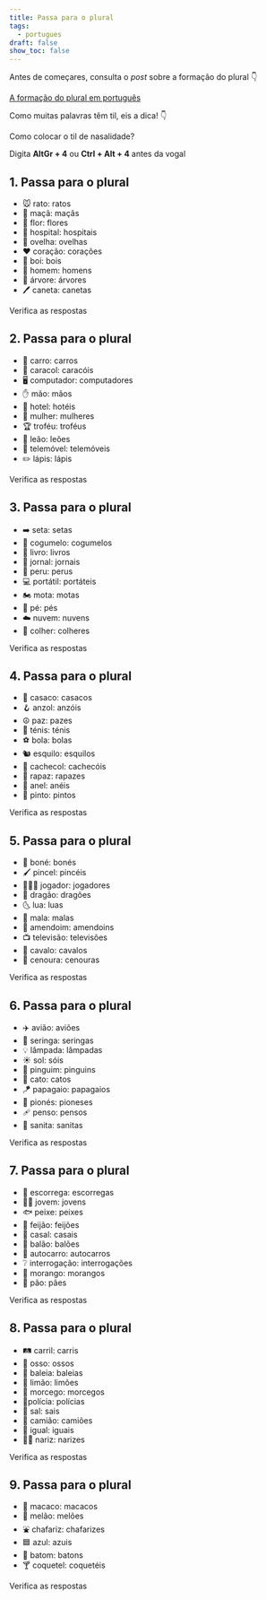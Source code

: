 ```yaml
---
title: Passa para o plural
tags:
  - portugues
draft: false
show_toc: false
---
```

Antes de começares, consulta o *post* sobre a formação do plural 👇

[A formação do plural em português
](https://laurarubio.net/posts/a-formacao-do-plural-em-portugues/)


Como muitas palavras têm til, eis a dica!  👇

<article> 
Como colocar o til de nasalidade?

Digita **AltGr + 4** ou **Ctrl + Alt + 4** antes da vogal
</article>

## 1. Passa para o plural
- <e-moji>🐭</e-moji> rato: <e-answer readonly>ratos</e-answer>
- <e-moji>🍏</e-moji> maçã: <e-answer>maçãs</e-answer>
- <e-moji>🌸</e-moji> flor: <e-answer>flores</e-answer>
- <e-moji>🏥</e-moji> hospital: <e-answer>hospitais</e-answer>
- <e-moji>🐑</e-moji> ovelha: <e-answer>ovelhas</e-answer>
- <e-moji>❤️</e-moji> coração: <e-answer>corações</e-answer>
- <e-moji>🐂</e-moji> boi: <e-answer>bois</e-answer>
- <e-moji>👨</e-moji> homem: <e-answer>homens</e-answer>
- <e-moji>🌳</e-moji> árvore: <e-answer>árvores</e-answer>
- <e-moji>🖊️</e-moji> caneta: <e-answer>canetas</e-answer> 

<e-validate>Verifica as respostas</e-validate>

## 2. Passa para o plural
- <e-moji>🚗</e-moji> carro: <e-answer>carros</e-answer>
- <e-moji>🐌</e-moji> caracol: <e-answer>caracóis</e-answer>
- <e-moji>🖥️</e-moji> computador: <e-answer>computadores</e-answer>
- <e-moji>✋</e-moji> mão: <e-answer>mãos</e-answer>
- <e-moji>🏨</e-moji> hotel: <e-answer>hotéis</e-answer>
- <e-moji>👩</e-moji> mulher: <e-answer>mulheres</e-answer>
- <e-moji>🏆</e-moji> troféu: <e-answer>troféus</e-answer>
- <e-moji>🦁</e-moji> leão: <e-answer>leões</e-answer>
- <e-moji>📱</e-moji> telemóvel: <e-answer>telemóveis</e-answer>
- <e-moji>✏️</e-moji> lápis: <e-answer>lápis</e-answer>

<e-validate>Verifica as respostas</e-validate>

## 3. Passa para o plural
- <e-moji>➡️</e-moji> seta: <e-answer>setas</e-answer>
- <e-moji>🍄</e-moji> cogumelo: <e-answer>cogumelos</e-answer>
- <e-moji>📗</e-moji> livro: <e-answer>livros</e-answer>
- <e-moji>📰</e-moji> jornal: <e-answer>jornais</e-answer>
- <e-moji>🦃</e-moji> peru: <e-answer>perus</e-answer>
- <e-moji>💻</e-moji> portátil: <e-answer>portáteis</e-answer>
- <e-moji>🏍️</e-moji> mota: <e-answer>motas</e-answer>
- <e-moji>🦶</e-moji> pé: <e-answer>pés</e-answer>
- <e-moji>☁️</e-moji> nuvem: <e-answer>nuvens</e-answer>
- <e-moji>🥄</e-moji> colher: <e-answer>colheres</e-answer>

<e-validate>Verifica as respostas</e-validate>

## 4. Passa para o plural
- <e-moji>🧥</e-moji> casaco: <e-answer>casacos</e-answer>
- <e-moji>🪝</e-moji> anzol: <e-answer>anzóis</e-answer>
- <e-moji>☮️</e-moji> paz: <e-answer>pazes</e-answer>
- <e-moji>👟</e-moji> ténis: <e-answer>ténis</e-answer>
- <e-moji>⚽</e-moji> bola: <e-answer>bolas</e-answer>
- <e-moji>🐿️</e-moji> esquilo: <e-answer>esquilos</e-answer>
- <e-moji>🧣</e-moji> cachecol: <e-answer>cachecóis</e-answer>
- <e-moji>👦</e-moji> rapaz: <e-answer>rapazes</e-answer>
- <e-moji>💍</e-moji> anel: <e-answer>anéis</e-answer>
- <e-moji>🐤</e-moji> pinto: <e-answer>pintos</e-answer>

<e-validate>Verifica as respostas</e-validate>

## 5. Passa para o plural
- <e-moji>🧢</e-moji> boné: <e-answer>bonés</e-answer>
- <e-moji>🖌️</e-moji> pincel: <e-answer>pincéis</e-answer>
- <e-moji>⛹🏿‍♂️</e-moji> jogador: <e-answer>jogadores</e-answer>
- <e-moji>🐉</e-moji> dragão: <e-answer>dragões</e-answer>
- <e-moji>🌜</e-moji> lua: <e-answer>luas</e-answer>
- <e-moji>🧳</e-moji> mala: <e-answer>malas</e-answer>
- <e-moji>🥜</e-moji> amendoim: <e-answer> amendoins</e-answer>
- <e-moji>📺</e-moji> televisão: <e-answer>televisões</e-answer>
- <e-moji>🐎</e-moji> cavalo: <e-answer>cavalos</e-answer>
- <e-moji>🥕</e-moji> cenoura: <e-answer>cenouras</e-answer>

<e-validate>Verifica as respostas</e-validate>

## 6. Passa para o plural
- <e-moji>✈️</e-moji> avião: <e-answer>aviões</e-answer>
- <e-moji>💉</e-moji> seringa: <e-answer>seringas</e-answer>
- <e-moji>💡</e-moji> lâmpada: <e-answer>lâmpadas</e-answer>
- <e-moji>☀️</e-moji> sol: <e-answer>sóis</e-answer>
- <e-moji>🐧</e-moji> pinguim: <e-answer>pinguins</e-answer>
- <e-moji>🌵</e-moji> cato: <e-answer>catos</e-answer>
- <e-moji>🪁</e-moji> papagaio: <e-answer>papagaios</e-answer>
- <e-moji>📌</e-moji> pionés: <e-answer>pioneses</e-answer>
- <e-moji>🩹</e-moji> penso: <e-answer>pensos</e-answer>
- <e-moji>🚽</e-moji> sanita: <e-answer>sanitas</e-answer>

<e-validate>Verifica as respostas</e-validate>

## 7. Passa para o plural
- <e-moji>🛝</e-moji> escorrega: <e-answer>escorregas</e-answer>
- <e-moji>👨‍🦱</e-moji> jovem: <e-answer>jovens</e-answer>
- <e-moji>🐟</e-moji> peixe: <e-answer>peixes</e-answer>
- <e-moji>🫘</e-moji> feijão: <e-answer>feijões</e-answer>
- <e-moji>💑</e-moji> casal: <e-answer>casais</e-answer>
- <e-moji>🎈</e-moji> balão: <e-answer>balões</e-answer>
- <e-moji>🚌</e-moji> autocarro: <e-answer>autocarros</e-answer>
- <e-moji>❔</e-moji> interrogação: <e-answer>interrogações</e-answer>
- <e-moji>🍓</e-moji> morango: <e-answer>morangos</e-answer>
- <e-moji>🍞</e-moji> pão: <e-answer>pães</e-answer>
  
<e-validate>Verifica as respostas</e-validate>

## 8. Passa para o plural
- <e-moji>🛤️</e-moji> carril: <e-answer>carris</e-answer>
- <e-moji>🦴</e-moji> osso: <e-answer>ossos</e-answer>
- <e-moji>🐳</e-moji> baleia: <e-answer>baleias</e-answer>
- <e-moji>🍋</e-moji> limão: <e-answer>limões</e-answer>
- <e-moji>🦇</e-moji> morcego: <e-answer>morcegos</e-answer>
- <e-moji>👮</e-moji>polícia: <e-answer>polícias</e-answer>
- <e-moji>🧂</e-moji> sal: <e-answer>sais</e-answer>
- <e-moji>🚛</e-moji> camião: <e-answer>camiões</e-answer>
- <e-moji>🟰</e-moji> igual: <e-answer>iguais</e-answer>
- <e-moji>👃🏻</e-moji> nariz: <e-answer>narizes</e-answer>

<e-validate>Verifica as respostas</e-validate>

## 9. Passa para o plural
- <e-moji>🐒</e-moji> macaco: <e-answer>macacos</e-answer>
- <e-moji>🍈</e-moji> melão: <e-answer>melões</e-answer>
- <e-moji>⛲</e-moji> chafariz: <e-answer>chafarizes</e-answer>
- <e-moji>🟦</e-moji> azul: <e-answer>azuis</e-answer>
- <e-moji>💄</e-moji> batom: <e-answer>batons</e-answer>
- <e-moji>🍸</e-moji> coquetel: <e-answer>coquetéis</e-answer>

<e-validate>Verifica as respostas</e-validate>
